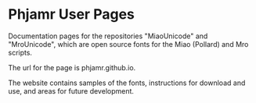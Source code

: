 # Phjamr User Pages

Documentation pages for the repositories "MiaoUnicode" and "MroUnicode", which are open source fonts for the Miao (Pollard) and Mro scripts.

The url for the page is phjamr.github.io.

The website contains samples of the fonts, instructions for download and use, and areas for future development.
